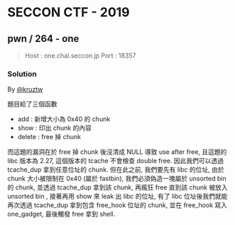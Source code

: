 # SECCON CTF - 2019

## pwn / 264 - one

> Host : one.chal.seccon.jp Port : 18357

### Solution

By [@kruztw](https://github.com/dreamisadream)

題目給了三個函數
* add : 新增大小為 0x40 的 chunk
* show : 印出 chunk 的內容
* delete : free 掉 chunk

而這題的漏洞在於 free 掉 chunk 後沒清成 NULL 導致 use after free, 且這題的 libc 版本為 2.27, 這個版本的 tcache 不會檢查 double free. 因此我們可以透過 tcache_dup 拿到任意位址的 chunk. 但在此之前, 我們要先有 libc 的位址, 由於 chunk 大小被限制在 0x40 (屬於 fastbin), 我們必須偽造一塊屬於 unsorted bin 的 chunk, 並透過 tcache_dup 拿到該 chunk, 再瘋狂 free 直到該 chunk 被放入 unsorted bin , 接著再用 show 來 leak 出 libc 的位址, 有了 libc 位址後我們就能再次透過 tcache_dup 拿到包含 free_hook 位址的 chunk, 並在 free_hook 寫入 one_gadget, 最後觸發 free 拿到 shell.